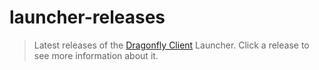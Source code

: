 # launcher-releases

> Latest releases of the [Dragonfly Client](https://playdragonfly.net) Launcher. Click a release to see more information about it.
